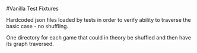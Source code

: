 #Vanilla Test Fixtures

Hardcoded json files loaded by tests in order to verify ability to traverse the basic case - no shuffling.

One directory for each game that could in theory be shuffled and then have its graph traversed.